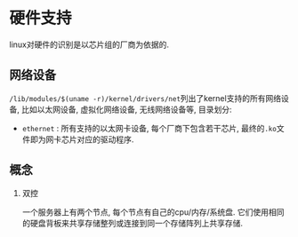# 硬件支持
linux对硬件的识别是以芯片组的厂商为依据的.

## 网络设备
`/lib/modules/$(uname -r)/kernel/drivers/net`列出了kernel支持的所有网络设备, 比如以太网设备, 虚拟化网络设备, 无线网络设备等, 目录划分:
- `ethernet` : 所有支持的以太网卡设备, 每个厂商下包含若干芯片, 最终的`.ko`文件即为网卡芯片对应的驱动程序.

## 概念
1. 双控

    一个服务器上有两个节点, 每个节点有自己的cpu/内存/系统盘. 它们使用相同的硬盘背板来共享存储整列或连接到同一个存储阵列上共享存储.